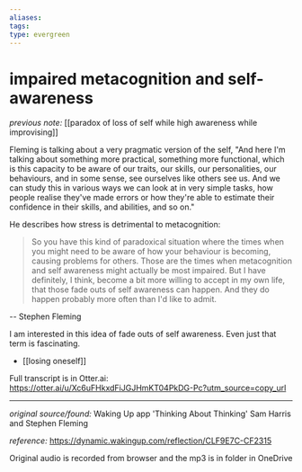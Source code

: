 ```yaml
---
aliases: 
tags: 
type: evergreen
---
```


# impaired metacognition and self-awareness

_previous note:_ [[paradox of loss of self while high awareness while improvising]]

Fleming is talking about a very pragmatic version of the self, "And here I'm talking about something more practical, something more functional, which is this capacity to be aware of our traits, our skills, our personalities, our behaviours, and in some sense, see ourselves like others see us. And we can study this in various ways we can look at in very simple tasks, how people realise they've made errors or how they're able to estimate their confidence in their skills, and abilities, and so on."

He describes how stress is detrimental to metacognition:

> So you have this kind of paradoxical situation where the times when you might need to be aware of how your behaviour is becoming, causing problems for others. Those are the times when metacognition and self awareness might actually be most impaired. But I have definitely, I think, become a bit more willing to accept in my own life, that those fade outs of self awareness can happen. And they do happen probably more often than I'd like to admit.

-- Stephen Fleming

I am interested in this idea of fade outs of self awareness. Even just that term is fascinating.

- [[losing oneself]]

Full transcript is in Otter.ai: <https://otter.ai/u/Xc6uFHkxdFiJGJHmKT04PkDG-Pc?utm_source=copy_url>

---

_original source/found:_ Waking Up app 'Thinking About Thinking' Sam Harris and Stephen Fleming

_reference:_ <https://dynamic.wakingup.com/reflection/CLF9E7C-CF2315>

Original audio is recorded from browser and the mp3 is in <losing-onself-blog-posts-offline> folder in OneDrive



